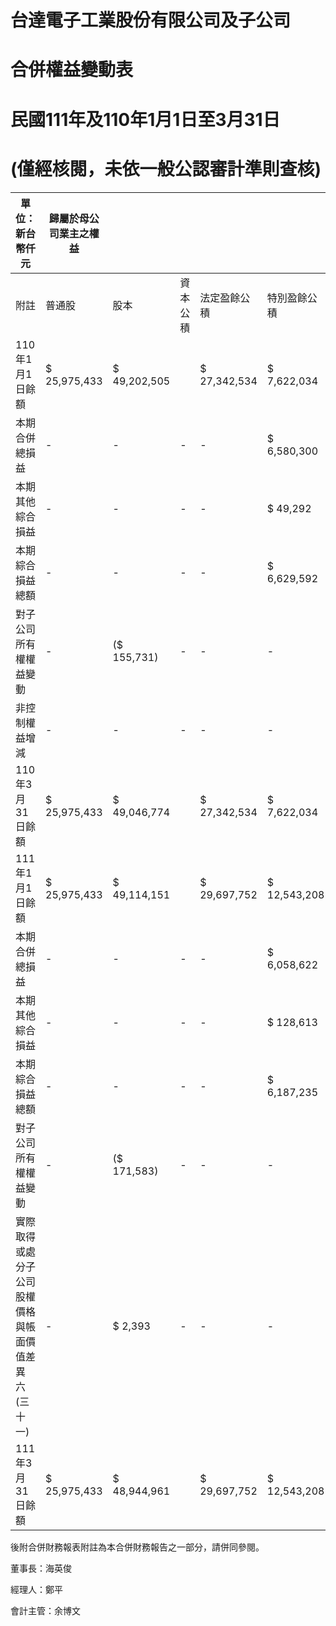 # 台達電子工業股份有限公司及子公司

# 合併權益變動表

# 民國111年及110年1月1日至3月31日

# (僅經核閱，未依一般公認審計準則查核)

|單位：新台幣仟元|歸屬於母公司業主之權益| | | | | | | | | | | | | |
|---|---|---|---|---|---|---|---|---|---|---|---|---|---|---|
|附註|普通股|股本|資本公積|法定盈餘公積|特別盈餘公積|未分配盈餘|保留盈餘|其他權益|非控制權益|權益總額| | | | |
|110年1月1日餘額|$ 25,975,433|$ 49,202,505| |$ 27,342,534|$ 7,622,034| |$ 48,300,040|($ 12,319,980)|($ 353,844)| |$ 130,616|$ 145,899,338|$ 32,690,303|$ 178,589,641|
|本期合併總損益|-|-|-|-|$ 6,580,300|-|-|-|$ 6,580,300|$ 462,995|$ 7,043,295| | | |
|本期其他綜合損益|-|-|-|-|$ 49,292|$ 1,397,556|$ 33,365|($ 33)|$ 1,480,180|$ 141,579|$ 1,621,759| | | |
|本期綜合損益總額|-|-|-|-|$ 6,629,592|$ 1,397,556|$ 33,365|($ 33)|$ 8,060,480|$ 604,574|$ 8,665,054| | | |
|對子公司所有權權益變動|-|($ 155,731)|-|-|-|-|-|-|($ 155,731)|-|($ 155,731)| | | |
|非控制權益增減|-|-|-|-|-|-|-|-|($ 1,364,066)|($ 1,364,066)| | | | |
|110年3月31日餘額|$ 25,975,433|$ 49,046,774| |$ 27,342,534|$ 7,622,034| |$ 54,929,632|($ 10,922,424)|($ 320,479)| |$ 130,583|$ 153,804,087|$ 31,930,811|$ 185,734,898|
|111年1月1日餘額|$ 25,975,433|$ 49,114,151| |$ 29,697,752|$ 12,543,208| |$ 53,622,701|($ 15,520,287)|($ 776,353)| |$ 129,917|$ 154,786,522|$ 31,338,136|$ 186,124,658|
|本期合併總損益|-|-|-|-|$ 6,058,622|-|-|-|$ 6,058,622|$ 772,168|$ 6,830,790| | | |
|本期其他綜合損益|-|-|-|-|$ 128,613|$ 5,767,906|$ 33,959|-|$ 5,930,478|$ 1,175,330|$ 7,105,808| | | |
|本期綜合損益總額|-|-|-|-|$ 6,187,235|$ 5,767,906|$ 33,959|-|$ 11,989,100|$ 1,947,498|$ 13,936,598| | | |
|對子公司所有權權益變動|-|($ 171,583)|-|-|-|-|-|-|($ 171,583)|-|($ 171,583)| | | |
|實際取得或處分子公司股權價格與帳面價值差異 六(三十一)|-|$ 2,393|-|-|-|-|-|-|$ 2,393|($ 38,862)|($ 36,469)| | | |
|111年3月31日餘額|$ 25,975,433|$ 48,944,961| |$ 29,697,752|$ 12,543,208| |$ 59,809,936|($ 9,752,381)|($ 742,394)| |$ 129,917|$ 166,606,432|$ 33,246,772|$ 199,853,204|

後附合併財務報表附註為本合併財務報告之一部分，請併同參閱。

董事長：海英俊

經理人：鄭平

會計主管：余博文